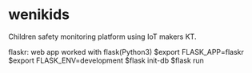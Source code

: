 # wenikids
Children safety monitoring platform using IoT makers KT.


flaskr: web app worked with flask(Python3)
$export FLASK_APP=flaskr
$export FLASK_ENV=development
$flask init-db
$flask run
